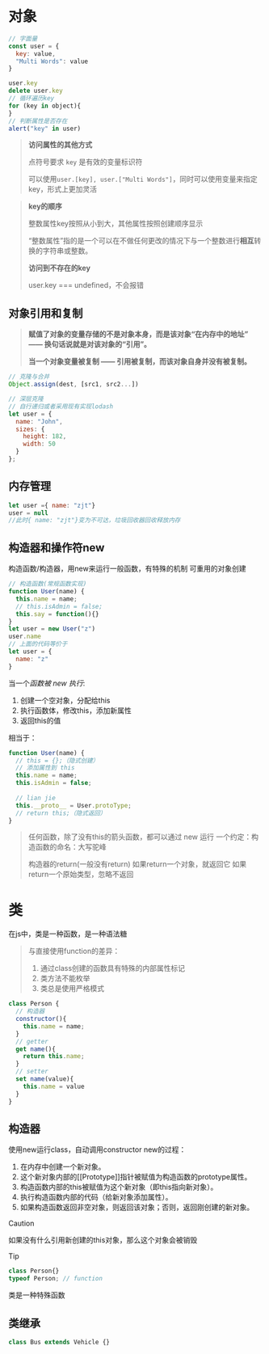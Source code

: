 # 对象

```js
// 字面量
const user = {
  key: value,
  "Multi Words": value
}

user.key
delete user.key
// 循环遍历key
for (key in object){
}
// 判断属性是否存在
alert("key" in user)
```

> **访问属性的其他方式**
>
> 点符号要求 `key` 是有效的变量标识符
>
> 可以使用`user.[key], user.["Multi Words"]`，同时可以使用变量来指定key，形式上更加灵活

> **key的顺序**
>
> 整数属性key按照从小到大，其他属性按照创建顺序显示
>
> “整数属性”指的是一个可以在不做任何更改的情况下与一个整数进行**相互**转换的字符串或整数。
>
> **访问到不存在的key**
>
> user.key === undefined，不会报错

## 对象引用和复制

> **赋值了对象的变量存储的不是对象本身，而是该对象“在内存中的地址” —— 换句话说就是对该对象的“引用”。**
>
> **当一个对象变量被复制 —— 引用被复制，而该对象自身并没有被复制。**

```js
// 克隆与合并
Object.assign(dest, [src1, src2...])

// 深层克隆
// 自行递归或者采用现有实现lodash
let user = {
  name: "John",
  sizes: {
    height: 182,
    width: 50
  }
};


```

## 内存管理

```js
let user ={ name: "zjt"}
user = null
//此时{ name: "zjt"}变为不可达，垃圾回收器回收释放内存
```

## 构造器和操作符new

构造函数/构造器，用new来运行一般函数，有特殊的机制
可重用的对象创建

```js
// 构造函数(常规函数实现)
function User(name) {
  this.name = name;
  // this.isAdmin = false;
  this.say = function(){}
}
let user = new User("z")
user.name
// 上面的代码等价于
let user = {
  name: "z"
}
```

当一个*函数被 new 执行*:

1. 创建一个空对象，分配给this
2. 执行函数体，修改this，添加新属性
3. 返回this的值

相当于：

```js
function User(name) {
  // this = {};（隐式创建）
  // 添加属性到 this
  this.name = name;
  this.isAdmin = false;
  
  // lian jie
  this.__proto__ = User.protoType;
  // return this;（隐式返回）
}
```

> 任何函数，除了没有this的箭头函数，都可以通过 new 运行
> 一个约定：构造函数的命名：大写驼峰
>
> 构造器的return(一般没有return)
> 如果return一个对象，就返回它
> 如果return一个原始类型，忽略不返回
>

# 类

在js中，类是一种函数，是一种语法糖

> 与直接使用function的差异：
>
> 1. 通过class创建的函数具有特殊的内部属性标记
> 2. 类方法不能枚举
> 3. 类总是使用严格模式

```js
class Person {
  // 构造器
  constructor(){
    this.name = name;
  }
  // getter
  get name(){
    return this.name;
  }
  // setter
  set name(value){
    this.name = value
  }
}
```

## 构造器

使用new运行class，自动调用constructor
new的过程：

1. 在内存中创建一个新对象。
2. 这个新对象内部的[[Prototype]]指针被赋值为构造函数的prototype属性。
3. 构造函数内部的this被赋值为这个新对象（即this指向新对象）。
4. 执行构造函数内部的代码（给新对象添加属性）。
5. 如果构造函数返回非空对象，则返回该对象；否则，返回刚创建的新对象。

> [!caution]
>
> 如果没有什么引用新创建的this对象，那么这个对象会被销毁

> [!tip]
>
> ```js
> class Person{}
> typeof Person; // function
> ```
>
> 类是一种特殊函数
>
>

## 类继承

```js
class Bus extends Vehicle {}
```